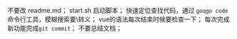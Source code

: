 不要改 readme.md；
start.sh 启动脚本；
快速定位查找代码，通过 `goqgo code` 命令行工具，模糊搜索要\转义；
vue的语法每次结束时候要检查一下；
每次完成新功能完成`git commit`；
不要总结文档；